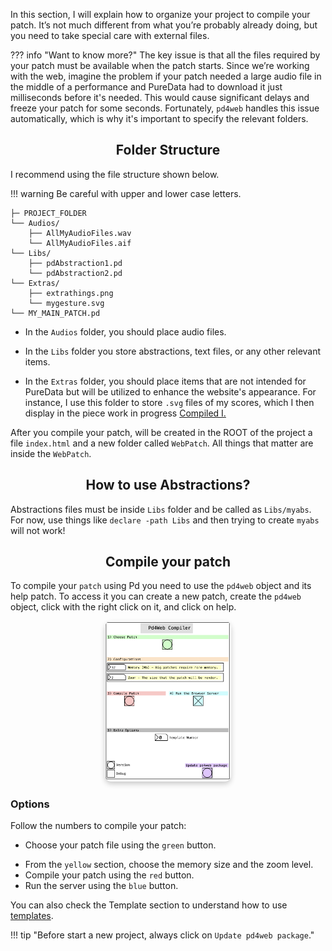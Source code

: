 In this section, I will explain how to organize your project to compile your patch. It’s not much different from what you’re probably already doing, but you need to take special care with external files.


??? info "Want to know more?"
    The key issue is that all the files required by your patch must be available when the patch starts. Since we’re working with the web, imagine the problem if your patch needed a large audio file in the middle of a performance and PureData had to download it just milliseconds before it's needed. This would cause significant delays and freeze your patch for some seconds. Fortunately, `pd4web` handles this issue automatically, which is why it's important to specify the relevant folders.

## <h2 align="center">Folder Structure</h2>

I recommend using the file structure shown below. 

!!! warning
    Be careful with upper and lower case letters.

```
├─ PROJECT_FOLDER
└── Audios/
    ├── AllMyAudioFiles.wav
    └── AllMyAudioFiles.aif
└── Libs/
    ├── pdAbstraction1.pd
    └── pdAbstraction2.pd
└── Extras/
    ├── extrathings.png
    └── mygesture.svg
└── MY_MAIN_PATCH.pd
```

* In the `Audios` folder, you should place audio files. 

* In the `Libs` folder you store abstractions, text files, or any other relevant items.

* In the `Extras` folder, you should place items that are not intended for PureData but will be utilized to enhance the website's appearance. For instance, I use this folder to store `.svg` files of my scores, which I then display in the piece work in progress <a href="charlesneimog.github.io/Compiled-I" target="_blank">Compiled I.</a>

After you compile your patch, will be created in the ROOT of the project a file `index.html` and a new folder called `WebPatch`. All things that matter are inside the `WebPatch`. 

## <h2 align="center">How to use Abstractions?</h2>

Abstractions files must be inside `Libs` folder and be called as `Libs/myabs`. For now, use things like `declare -path Libs` and then trying to create `myabs` will not work!

## <h2 align="center">Compile your patch</h2>

To compile your `patch` using Pd you need to use the `pd4web` object and its help patch. To access it you can create a new patch, create the `pd4web` object, click with the right click on it, and click on help.

<p align="center" style="border-radius: 10px;">
        <img src="../../assets/pd-pd4web.png" width="40%" loading="lazy"  style="border-radius: 10px; box-shadow: 0px 4px 8px rgba(0, 0, 0, 0.2);">
</p>

### Options

Follow the numbers to compile your patch:


- Choose your patch file using the `green` button.

* From the `yellow` section, choose the memory size and the zoom level.
* Compile your patch using the `red` button.
* Run the server using the `blue` button.

You can also check the Template section to understand how to use [templates](../Templates/).

!!! tip "Before start a new project, always click on `Update pd4web package`."